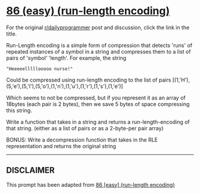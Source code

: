 # [86 (easy) (run-length encoding)](https://www.reddit.com/r/dailyprogrammer/comments/xxbbo/882012_challenge_86_easy_runlength_encoding/)

For the original [r/dailyprogrammer](https://www.reddit.com/r/dailyprogrammer/) post and discussion, click the link in the title.

Run-Length encoding is a simple form of compression that detects 'runs' of repeated instances of a symbol in a string and compresses them to a list of pairs of 'symbol' 'length'.  For example, the string


```
"Heeeeelllllooooo nurse!"
```
Could be compressed using run-length encoding to the list of pairs 
     [(1,'H'),(5,'e'),(5,'l'),(5,'o'),(1,'n'),(1,'u'),(1,'r'),(1,'s'),(1,'e')]

Which seems to not be compressed, but if you represent it as an array of 18bytes (each pair is 2 bytes), then we save 5 bytes of space compressing this string.

Write a function that takes in a string and returns a run-length-encoding of that string.  (either as a list of pairs or as a 2-byte-per pair array)

BONUS:  Write a decompression function that takes in the RLE representation and returns the original string


----
## **DISCLAIMER**
This prompt has been adapted from [86 [easy] (run-length encoding)](https://www.reddit.com/r/dailyprogrammer/comments/xxbbo/882012_challenge_86_easy_runlength_encoding/
)
